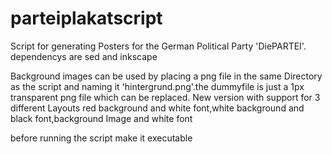 # parteiplakatscript
Script for generating Posters for the German Political Party 'DiePARTEI'.
dependencys are sed and inkscape

Background images can be used by placing a png file in the same Directory as the script and naming it 'hintergrund.png'.the dummyfile is just a 1px transparent png file which can be replaced.
New version with support for 3 different Layouts red background and white font,white background and black font,background Image and white font

before running the script make it executable
